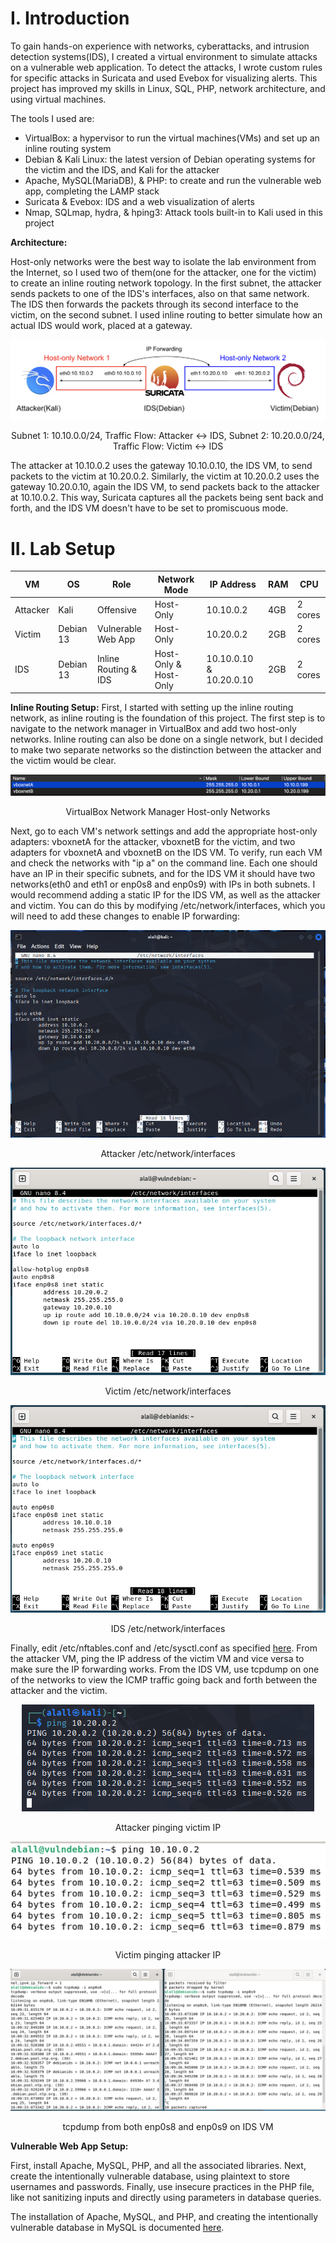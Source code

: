 # I. Introduction
To gain hands-on experience with networks, cyberattacks, and intrusion detection systems(IDS), I created a virtual environment to simulate attacks on a vulnerable web application. To detect the attacks, I wrote custom rules for specific attacks in Suricata and used Evebox for visualizing alerts. This project has improved my skills in Linux, SQL, PHP, network architecture, and using virtual machines.

The tools I used are:
- VirtualBox: a hypervisor to run the virtual machines(VMs) and set up an inline routing system
- Debian & Kali Linux: the latest version of Debian operating systems for the victim and the IDS, and Kali for the attacker
- Apache, MySQL(MariaDB), & PHP: to create and run the vulnerable web app, completing the LAMP stack
- Suricata & Evebox: IDS and a web visualization of alerts
- Nmap, SQLmap, hydra, & hping3: Attack tools built-in to Kali used in this project

**Architecture:**

Host-only networks were the best way to isolate the lab environment from the Internet, so I used two of them(one for the attacker, one for the victim) to create an inline routing network topology. In the first subnet, the attacker sends packets to one of the IDS's interfaces, also on that same network. The IDS then forwards the packets through its second interface to the victim, on the second subnet. I used inline routing to better simulate how an actual IDS would work, placed at a gateway.

![Inline Routing Diagram](images/inline-routing-diagram.png)

<p align="center">Subnet 1: 10.10.0.0/24, Traffic Flow: Attacker <-> IDS, Subnet 2: 10.20.0.0/24, Traffic Flow: Victim <-> IDS</p>

The attacker at 10.10.0.2 uses the gateway 10.10.0.10, the IDS VM, to send packets to the victim at 10.20.0.2. Similarly, the victim at 10.20.0.2 uses the gateway 10.20.0.10, again the IDS VM, to send packets back to the attacker at 10.10.0.2. This way, Suricata captures all the packets being sent back and forth, and the IDS VM doesn't have to be set to promiscuous mode.
# II. Lab Setup
| VM | OS | Role | Network Mode | IP Address | RAM | CPU |
|---|---|---|---|---|---|---|
| Attacker | Kali | Offensive | Host-Only | 10.10.0.2 | 4GB | 2 cores |
| Victim | Debian 13 | Vulnerable Web App | Host-Only | 10.20.0.2 | 2GB | 2 cores |
| IDS | Debian 13 | Inline Routing & IDS | Host-Only & Host-Only | 10.10.0.10 & 10.20.0.10 | 2GB | 2 cores |

**Inline Routing Setup:** 
First, I started with setting up the inline routing network, as inline routing is the foundation of this project. The first step is to navigate to the network manager in VirtualBox and add two host-only networks. Inline routing can also be done on a single network, but I decided to make two separate networks so the distinction between the attacker and the victim would be clear. 

![Network Manager](docs/network-manager.png)
<p align="center">VirtualBox Network Manager Host-only Networks</p>

Next, go to each VM's network settings and add the appropriate host-only adapters: vboxnetA for the attacker, vboxnetB for the victim, and two adapters for vboxnetA and vboxnetB on the IDS VM. To verify, run each VM and check the networks with "ip a" on the command line. Each one should have an IP in their specific subnets, and for the IDS VM it should have two networks(eth0 and eth1 or enp0s8 and enp0s9) with IPs in both subnets. I would recommend adding a static IP for the IDS VM, as well as the attacker and victim. You can do this by modifying /etc/network/interfaces, which you will need to add these changes to enable IP forwarding:

<p align="center">
  <img src="https://github.com/alall1/suricata-ids/blob/main/docs/interfaces-attacker.png" alt="attacker/etc/network/interfaces">
</p>
<p align="center">Attacker /etc/network/interfaces</p>

<p align="center">
  <img src="https://github.com/alall1/suricata-ids/blob/main/docs/interfaces-victim.png" alt="victim /etc/network/interfaces">
</p>
<p align="center">Victim /etc/network/interfaces</p>

<p align="center">
  <img src="https://github.com/alall1/suricata-ids/blob/main/docs/interfaces-ids.png" alt="ids /etc/network/interfaces">
</p>
<p align="center">IDS /etc/network/interfaces</p>

Finally, edit /etc/nftables.conf and /etc/sysctl.conf as specified [here](setup). From the attacker VM, ping the IP address of the victim VM and vice versa to make sure the IP forwarding works. From the IDS VM, use tcpdump on one of the networks to view the ICMP traffic going back and forth between the attacker and the victim. 

<p align="center">
  <img src="https://github.com/alall1/suricata-ids/blob/main/docs/ping-attacker.png" alt="attacker pings">
</p>
<p align="center">Attacker pinging victim IP</p>

<p align="center">
  <img src="https://github.com/alall1/suricata-ids/blob/main/docs/ping-victim.png" alt="victim pings">
</p>
<p align="center">Victim pinging attacker IP</p>

<p align="center">
  <img src="https://github.com/alall1/suricata-ids/blob/main/docs/ping-idstcpdump.png" alt="ids tcpdump">
</p>
<p align="center">tcpdump from both enp0s8 and enp0s9 on IDS VM</p>
  
**Vulnerable Web App Setup:**

First, install Apache, MySQL, PHP, and all the associated libraries. Next, create the intentionally vulnerable database, using plaintext to store usernames and passwords. Finally, use insecure practices in the PHP file, like not sanitizing inputs and directly using parameters in database queries.

The installation of Apache, MySQL, and PHP, and creating the intentionally vulnerable database in MySQL is documented [here](setup).


